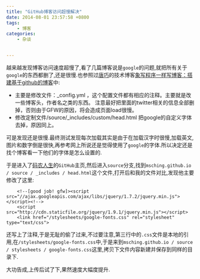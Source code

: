 ```yaml
---
title: "GitHub博客访问超慢解决"
date: 2014-08-01 23:57:58 +0800
tags: 
    - 博客
categories:
    - 杂谈


---
```


越来越发现博客访问速度超慢了,看了几篇博客说是`google`的问题,就把所有关于`google`的东西都删了,还是很慢.也参照过[唐巧](http://blog.devtang.com/)的技术博客[象写程序一样写博客：搭建基于github的博客](http://blog.devtang.com/blog/2012/02/10/setup-blog-based-on-github/)中:

* 主要是修改文件：_config.yml ，这个配置文件都有相应的注释。主要就是改一些博客头，作者名之类的东西。 注意最好把里面的twitter相关的信息全部删掉，否则由于GFW的原因，将会造成页面load很慢。
* 修改定制文件/source/_includes/custom/head.html 把google的自定义字体去掉，原因同上。

可是发现还是很慢.最终测试发现每次加载其实是由于在加载汉字时很慢,加载英文,图片和数字倒是很快,再参考网上所说还是觉得使用了`google`的字体.所以决定还是找个博客看一下他们的字体是怎么设置的.

于是进入了[码农人生](http://msching.github.io)的`GitHub`主页,然后进入`source`分支,找到`msching.github.io / source / _includes / head.html`这个文件,打开后和我的文件对比,发现他主要修改了这里:

		<!--[good job! gfw]><script src="//ajax.googleapis.com/ajax/libs/jquery/1.7.2/jquery.min.js"></script><!-->
		<script src="http://cdn.staticfile.org/jquery/1.9.1/jquery.min.js"></script>
		<link href="/stylesheets/google-fonts.css" rel="stylesheet" type="text/css">

还写上了注释,于是无耻的偷了过来,不过要注意,第三行中的`.css`文件是本地的引用,在`/stylesheets/google-fonts.css`中,于是来到`msching.github.io / source / stylesheets / google-fonts.css`这里,拷贝下文件内容新建并保存到同样的目录下.

大功告成,上传后试了下,果然速度大幅度提升.